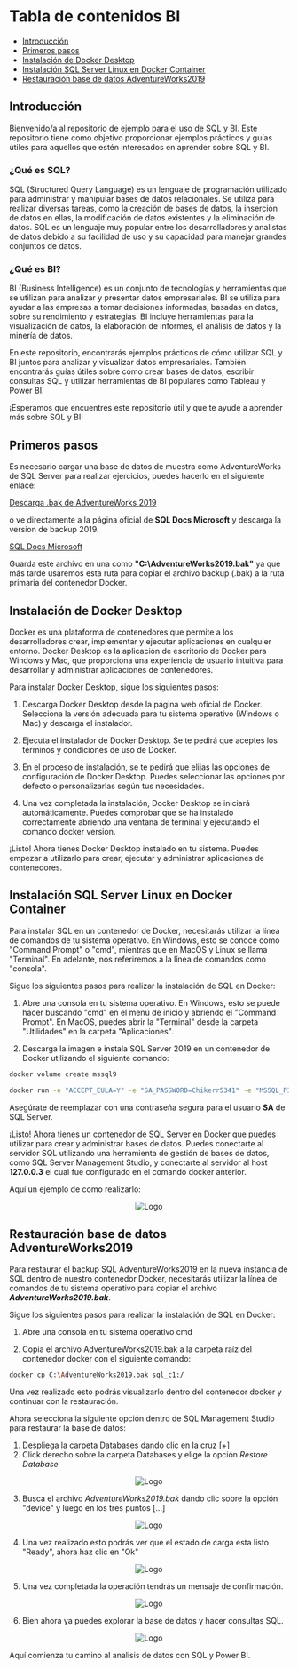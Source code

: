 # Tabla de contenidos BI

- [Introducción](#introducción)
- [Primeros pasos](#primeros-pasos)
- [Instalación de Docker Desktop](#Instalación-de-docker-desktop)
- [Instalación SQL Server Linux en Docker Container](#instalación-sql-server-linux-en-docker-container)
- [Restauración base de datos AdventureWorks2019](#restauración-base-de-datos-adventureWorks2019)

## Introducción

Bienvenido/a al repositorio de ejemplo para el uso de SQL y BI. Este repositorio tiene como objetivo proporcionar ejemplos prácticos y guías útiles para aquellos que estén interesados en aprender sobre SQL y BI.

### ¿Qué es SQL?
SQL (Structured Query Language) es un lenguaje de programación utilizado para administrar y manipular bases de datos relacionales. Se utiliza para realizar diversas tareas, como la creación de bases de datos, la inserción de datos en ellas, la modificación de datos existentes y la eliminación de datos. SQL es un lenguaje muy popular entre los desarrolladores y analistas de datos debido a su facilidad de uso y su capacidad para manejar grandes conjuntos de datos.

### ¿Qué es BI?
BI (Business Intelligence) es un conjunto de tecnologías y herramientas que se utilizan para analizar y presentar datos empresariales. BI se utiliza para ayudar a las empresas a tomar decisiones informadas, basadas en datos, sobre su rendimiento y estrategias. BI incluye herramientas para la visualización de datos, la elaboración de informes, el análisis de datos y la minería de datos.

En este repositorio, encontrarás ejemplos prácticos de cómo utilizar SQL y BI juntos para analizar y visualizar datos empresariales. También encontrarás guías útiles sobre cómo crear bases de datos, escribir consultas SQL y utilizar herramientas de BI populares como Tableau y Power BI.

¡Esperamos que encuentres este repositorio útil y que te ayude a aprender más sobre SQL y BI!

## Primeros pasos

Es necesario cargar una base de datos de muestra como AdventureWorks de SQL Server para realizar ejercicios, puedes hacerlo en el siguiente enlace:

[Descarga .bak de AdventureWorks 2019](https://github.com/Microsoft/sql-server-samples/releases/download/adventureworks/AdventureWorks2019.bak)

o ve directamente a la página oficial de **SQL Docs Microsoft** y descarga la version de backup 2019.

[SQL Docs Microsoft](https://learn.microsoft.com/en-us/sql/samples/adventureworks-install-configure?view=sql-server-ver16&tabs=ssms)

Guarda este archivo en una como **"C:\\AdventureWorks2019.bak"** ya que más tarde usaremos esta ruta para copiar el archivo backup (.bak) a la ruta primaria del contenedor Docker.

## Instalación de Docker Desktop

Docker es una plataforma de contenedores que permite a los desarrolladores crear, implementar y ejecutar aplicaciones en cualquier entorno. Docker Desktop es la aplicación de escritorio de Docker para Windows y Mac, que proporciona una experiencia de usuario intuitiva para desarrollar y administrar aplicaciones de contenedores.

Para instalar Docker Desktop, sigue los siguientes pasos:

1. Descarga Docker Desktop desde la página web oficial de Docker. Selecciona la versión adecuada para tu sistema operativo (Windows o Mac) y descarga el instalador.

2. Ejecuta el instalador de Docker Desktop. Se te pedirá que aceptes los términos y condiciones de uso de Docker.

3. En el proceso de instalación, se te pedirá que elijas las opciones de configuración de Docker Desktop. Puedes seleccionar las opciones por defecto o personalizarlas según tus necesidades.

4. Una vez completada la instalación, Docker Desktop se iniciará automáticamente. Puedes comprobar que se ha instalado correctamente abriendo una ventana de terminal y ejecutando el comando docker version.

¡Listo! Ahora tienes Docker Desktop instalado en tu sistema. Puedes empezar a utilizarlo para crear, ejecutar y administrar aplicaciones de contenedores.

## Instalación SQL Server Linux en Docker Container

Para instalar SQL en un contenedor de Docker, necesitarás utilizar la línea de comandos de tu sistema operativo. En Windows, esto se conoce como "Command Prompt" o "cmd", mientras que en MacOS y Linux se llama "Terminal". En adelante, nos referiremos a la línea de comandos como "consola".

Sigue los siguientes pasos para realizar la instalación de SQL en Docker:

1. Abre una consola en tu sistema operativo. En Windows, esto se puede hacer buscando "cmd" en el menú de inicio y abriendo el "Command Prompt". En MacOS, puedes abrir la "Terminal" desde la carpeta "Utilidades" en la carpeta "Aplicaciones".

2. Descarga la imagen e instala SQL Server 2019 en un contenedor de Docker utilizando el siguiente comando:

```bash
docker volume create mssql9
```

```bash
docker run -e "ACCEPT_EULA=Y" -e "SA_PASSWORD=Chikerr5341" -e "MSSQL_PID=Developer" -p 127.0.0.2:1433:1433 -v mssql9:/var/opt/mssql --name sql_c1 -d mcr.microsoft.com/mssql/server:2019-latest
```

Asegúrate de reemplazar <MyPassword> con una contraseña segura para el usuario **SA** de SQL Server.

¡Listo! Ahora tienes un contenedor de SQL Server en Docker que puedes utilizar para crear y administrar bases de datos. Puedes conectarte al servidor SQL utilizando una herramienta de gestión de bases de datos, como SQL Server Management Studio, y conectarte al servidor al host **127.0.0.3** el cual fue configurado en el comando docker anterior.

Aquí un ejemplo de como realizarlo:

<p align="center">
  <img src="https://github.com/mluevano/bi-examples/blob/main/Images/InstalacionSQL/LoginSQL.png" width="auto" alt="Logo">
</p>

## Restauración base de datos AdventureWorks2019

Para restaurar el backup SQL AdventureWorks2019 en la nueva instancia de SQL dentro de nuestro contenedor Docker, necesitarás utilizar la línea de comandos de tu sistema operativo para copiar el archivo ***AdventureWorks2019.bak***.

Sigue los siguientes pasos para realizar la instalación de SQL en Docker:

1. Abre una consola en tu sistema operativo cmd

2. Copia el archivo AdventureWorks2019.bak a la carpeta raíz del contenedor docker con el siguiente comando:

```bash
docker cp C:\AdventureWorks2019.bak sql_c1:/
```

Una vez realizado esto podrás visualizarlo dentro del contenedor docker y continuar con la restauración.

Ahora selecciona la siguiente opción dentro de SQL Management Studio para restaurar la base de datos:

1. Despliega la carpeta Databases dando clic en la cruz [+]
2. Click derecho sobre la carpeta Databases y elige la opción *Restore Database* 

<p align="center">
  <img src="https://github.com/mluevano/bi-examples/blob/main/Images/InstalacionSQL/Restore_db_1.png" width="auto" alt="Logo">
</p>

3. Busca el archivo *AdventureWorks2019.bak* dando clic sobre la opción "device" y luego en los tres puntos [...]

<p align="center">
  <img src="https://github.com/mluevano/bi-examples/blob/main/Images/InstalacionSQL/Restore_db_2.png" width="auto" alt="Logo">
</p>

4. Una vez realizado esto podrás ver que el estado de carga esta listo "Ready", ahora haz clic en "Ok"

<p align="center">
  <img src="https://github.com/mluevano/bi-examples/blob/main/Images/InstalacionSQL/Restore_db_3.png" width="auto" alt="Logo">
</p>
  
5. Una vez completada la operación tendrás un mensaje de confirmación.
  
<p align="center">
  <img src="https://github.com/mluevano/bi-examples/blob/main/Images/InstalacionSQL/Restore_db_4.png" width="auto" alt="Logo">
</p>

 6. Bien ahora ya puedes explorar la base de datos y hacer consultas SQL.
  
 <p align="center">
  <img src="https://github.com/mluevano/bi-examples/blob/main/Images/InstalacionSQL/Restore_db_5.png" width="auto" alt="Logo">
</p>

 Aquí comienza tu camino al analisis de datos con SQL y Power BI.
